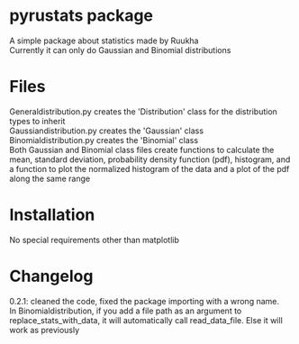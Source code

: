 # pyrustats package
A simple package about statistics made by Ruukha  <br />
Currently it can only do Gaussian and Binomial distributions  <br />

# Files
Generaldistribution.py creates the 'Distribution' class for the distribution types to inherit  <br />
Gaussiandistribution.py creates the 'Gaussian' class  <br />
Binomialdistribution.py creates the 'Binomial' class  <br />
Both Gaussian and Binomial class files create functions to calculate the mean, standard deviation, probability density function (pdf), histogram, and a function to plot the normalized histogram of the data and a plot of the pdf along the same range  <br />

# Installation
No special requirements other than matplotlib  <br />

# Changelog
0.2.1: cleaned the code, fixed the package importing with a wrong name.  <br /> 
In Binomialdistribution, if you add a file path as an argument to replace_stats_with_data, it will automatically call read_data_file. Else it will work as previously  <br />